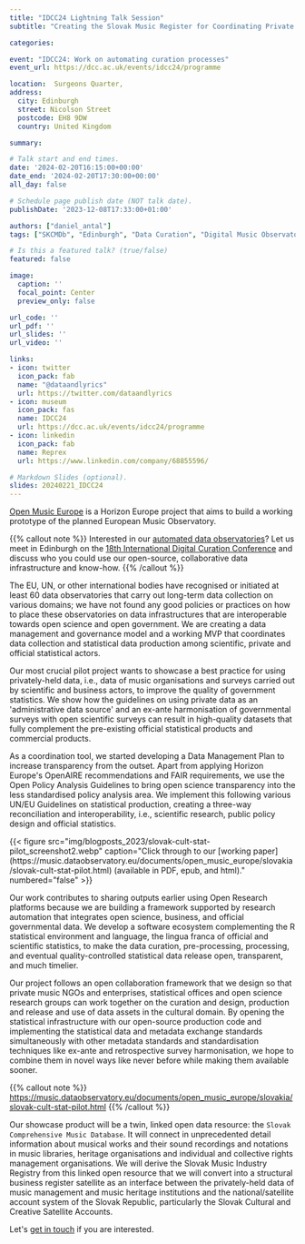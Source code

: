 ```yaml
---
title: "IDCC24 Lightning Talk Session"
subtitle: "Creating the Slovak Music Register for Coordinating Private and Public Data Infrastructure"

categories:

event: "IDCC24: Work on automating curation processes" 
event_url: https://dcc.ac.uk/events/idcc24/programme

location:  Surgeons Quarter, 
address:
  city: Edinburgh
  street: Nicolson Street
  postcode: EH8 9DW
  country: United Kingdom

summary: 

# Talk start and end times.
date: '2024-02-20T16:15:00+00:00'
date_end: '2024-02-20T17:30:00+00:00'
all_day: false

# Schedule page publish date (NOT talk date).
publishDate: '2023-12-08T17:33:00+01:00'

authors: ["daniel_antal"]
tags: ["SKCMDb", "Edinburgh", "Data Curation", "Digital Music Observatory"]

# Is this a featured talk? (true/false)
featured: false

image:
  caption: ''
  focal_point: Center
  preview_only: false

url_code: ''
url_pdf: ''
url_slides: ''
url_video: ''

links:
- icon: twitter
  icon_pack: fab
  name: "@dataandlyrics"
  url: https://twitter.com/dataandlyrics
- icon: museum
  icon_pack: fas
  name: IDCC24
  url: https://dcc.ac.uk/events/idcc24/programme
- icon: linkedin
  icon_pack: fab
  name: Reprex
  url: https://www.linkedin.com/company/68855596/

# Markdown Slides (optional).
slides: 20240221_IDCC24
---
```


[Open Music Europe](https://openmuse.eu/) is a Horizon Europe project that aims to build a working prototype of the planned European Music Observatory.

{{% callout note %}}
Interested in our [automated data observatories](https://reprex.nl/documents/observatory-replication.pdf)?  Let us meet in Edinburgh on the [18th International Digital Curation Conference](https://dcc.ac.uk/events/idcc24/programme) and discuss who you could use our open-source, collaborative data infrastructure and know-how.
{{% /callout %}}


The EU, UN, or other international bodies have recognised or initiated at least 60 data observatories that carry out long-term data collection on various domains; we have not found any good policies or practices on how to place these observatories on data infrastructures that are interoperable towards open science and open government. We are creating a data management and governance model and a working MVP that coordinates data collection and statistical data production among scientific, private and official statistical actors.

Our most crucial pilot project wants to showcase a best practice for using privately-held data, i.e., data of music organisations and surveys carried out by scientific and business actors, to improve the quality of government statistics. We show how the guidelines on using private data as an 'administrative data source' and an ex-ante harmonisation of governmental surveys with open scientific surveys can result in high-quality datasets that fully complement the pre-existing official statistical products and commercial products.

As a coordination tool, we started developing a Data Management Plan to increase transparency from the outset. Apart from applying Horizon Europe's OpenAIRE recommendations and FAIR requirements, we use the Open Policy Analysis Guidelines to bring open science transparency into the less standardised policy analysis area. We implement this following various UN/EU Guidelines on statistical production, creating a three-way reconciliation and interoperability, i.e., scientific research, public policy design and official statistics.

<td style="text-align: center;">{{< figure src="img/blogposts_2023/slovak-cult-stat-pilot_screenshot2.webp" caption="Click through to our [working paper](https://music.dataobservatory.eu/documents/open_music_europe/slovakia/slovak-cult-stat-pilot.html) (available in PDF, epub, and html)." numbered="false" >}}</td>


Our work contributes to sharing outputs earlier using Open Research platforms because we are building a framework supported by research automation that integrates open science, business, and official governmental data. We develop a software ecosystem complementing the R statistical environment and language, the lingua franca of official and scientific statistics, to make the data curation, pre-processing, processing, and eventual quality-controlled statistical data release open, transparent, and much timelier.

Our project follows an open collaboration framework that we design so that private music NGOs and enterprises, statistical offices and open science research groups can work together on the curation and design, production and release and use of data assets in the cultural domain. By opening the statistical infrastructure with our open-source production code and implementing the statistical data and metadata exchange standards simultaneously with other metadata standards and standardisation techniques like ex-ante and retrospective survey harmonisation, we hope to combine them in novel ways like never before while making them available sooner. 

{{% callout note %}}
https://music.dataobservatory.eu/documents/open_music_europe/slovakia/slovak-cult-stat-pilot.html
{{% /callout %}}

Our showcase product will be a twin, linked open data resource: the `Slovak Comprehensive Music Database`. It will connect in unprecedented detail information about musical works and their sound recordings and notations in music libraries, heritage organisations and individual and collective rights management organisations. We will derive the Slovak Music Industry Registry from this linked open resource that we will convert into a structural business register satellite as an interface between the privately-held data of music management and music heritage institutions and the national/satellite account system of the Slovak Republic, particularly the Slovak Cultural and Creative Satellite Accounts.

Let's [get in touch](https://reprex.nl/contact/) if you are interested.




